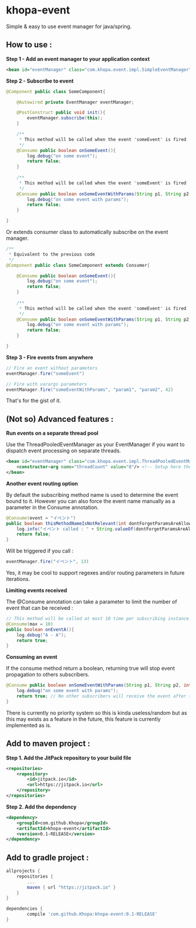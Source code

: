 khopa-event
===========

Simple & easy to use event manager for java/spring. 


How to use :
------------

**Step 1 - Add an event manager to your application context**

```xml
<bean id="eventManager" class="com.khopa.event.impl.SimpleEventManager"/>
```

**Step 2 - Subscribe to event**

```java
@Component public class SomeComponent{

    @Autowired private EventManager eventManager;

    @PostConstruct public void init(){
        eventManager.subscribe(this);
    }

    /**
     * This method will be called when the event "someEvent" is fired
     */
    @Consume public boolean onSomeEvent(){
        log.debug("on some event");
        return false;
    }
    
    /**
     * This method will be called when the event "someEvent" is fired
     */
    @Consume public boolean onSomeEventWithParams(String p1, String p2, int p3){
        log.debug("on some event with params");
        return false;
    }

}

```

Or extends consumer class to automatically subscribe on the event manager.

```java
/**
 * Equivalent to the previous code
 */
@Component public class SomeComponent extends Consumer{

    @Consume public boolean onSomeEvent(){
        log.debug("on some event");
        return false;
    }
    
    /**
     * This method will be called when the event "someEvent" is fired
     */
    @Consume public boolean onSomeEventWithParams(String p1, String p2, int p3){
        log.debug("on some event with params");
        return false;
    }

}
```

**Step 3 - Fire events from anywhere**

```java
// Fire an event without parameters
eventManager.fire("someEvent")

// Fire with varargs parameters
eventManager.fire("someEventWithParams", "param1", "param2", 42)
```

That's for the gist of it.

(Not so) Advanced features :
----------------------------

**Run events on a separate thread pool**

Use the ThreadPooledEventManager as your EventManager if you want to dispatch event processing on separate threads.

```xml
<bean id="eventManager" class="com.khopa.event.impl.ThreadPooledEventManager">
    <constructor-arg name="threadCount" value="8"/> <!-- Setup here the number of thread you need in your pool -->
</bean>
```

**Another event routing option**

By default the subscribing method name is used to determine the event bound to it. However you can also force the event name manually as a parameter in the Consume annotation.

```java
@Consume(event = "イベント")
public boolean thisMethodNameIsNotRelevant(int dontForgetParamsAreAllowed){
    log.info("イベント called : " + String.valueOf(dontForgetParamsAreAllowed);
    return false;
}
```

Will be triggered if you call :

```java
eventManager.fire("イベント", 13)
```

Yes, it may be cool to support regexes and/or routing parameters in future iterations.

**Limiting events received**

The @Consume annotation can take a parameter to limit the number of event that can be received :

```java
// This method will be called at most 10 time per subscribing instance.
@Consume(max = 10)
public boolean onEventA(){
    log.debug("A - A");
    return true;
}
```

**Consuming an event**

If the consume method return a boolean, returning true will stop event propagation to others subscribers.

```java
@Consume public boolean onSomeEventWithParams(String p1, String p2, int p3){
    log.debug("on some event with params");
    return true; // No other subscribers will receive the event after this consumer.
}
```

There is currently no priority system so this is kinda useless/random but as this may exists as a feature in the future, this feature is currently implemented as is.


Add to maven project :
----------------------

**Step 1. Add the JitPack repository to your build file**

```xml
<repositories>
    <repository>
        <id>jitpack.io</id>
        <url>https://jitpack.io</url>
    </repository>
</repositories>
```

**Step 2. Add the dependency**

```xml
<dependency>
    <groupId>com.github.Khopa</groupId>
    <artifactId>khopa-event</artifactId>
    <version>0.1-RELEASE</version>
</dependency>
```

Add to gradle project :
-----------------------

```groovy
allprojects {
    repositories {
        ...
        maven { url "https://jitpack.io" }
    }
}

dependencies {
        compile 'com.github.Khopa:khopa-event:0.1-RELEASE'
}
```







